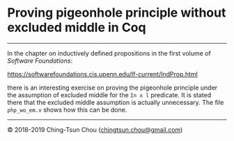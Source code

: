 
# Proving pigeonhole principle without excluded middle in Coq

--------------------------------

In the chapter on inductively defined propositions in the first volume
of *Software Foundations*:

https://softwarefoundations.cis.upenn.edu/lf-current/IndProp.html

there is an interesting exercise on proving the pigeonhole principle
under the assumption of excluded middle for the `In x l` predicate.
It is stated there that the excluded middle assumption is actually
unnecessary.  The file `php_wo_em.v` shows how this can be done.

--------------------------------

&copy; 2018-2019  Ching-Tsun Chou (<chingtsun.chou@gmail.com>)
